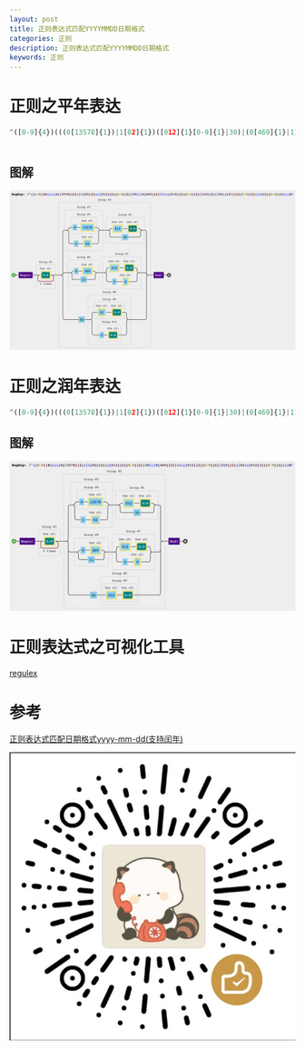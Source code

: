```yaml
---
layout: post
title: 正则表达式匹配YYYYMMDD日期格式 
categories: 正则
description: 正则表达式匹配YYYYMMDD日期格式
keywords: 正则
---
```


# 正则之平年表达

```python
^([0-9]{4})(((0[13578]{1})|1[02]{1})([012]{1}[0-9]{1}|30)|(0[469]{1}|11)([012]{1}[0-9]{1}|3[0]{1})|02(([01]{1}[0-9]{1})|(2{1}[0-8]{1})))$
            
```

## 图解

![20201112_pn_nnn.png](/images/posts/20201112_pn_nnn.png)




# 正则之润年表达

```python
^([0-9]{4})(((0[13578]{1})|1[02]{1})([012]{1}[0-9]{1}|30)|(0[469]{1}|11)([012]{1}[0-9]{1}|3[0]{1})|02(([012]{1}[0-9]{1})))$

```

## 图解

![20201112_rn_nnn.png](/images/posts/20201112_rn_nnn.png)



# 正则表达式之可视化工具

[regulex](https://jex.im/regulex)



# 参考

[正则表达式匹配日期格式yyyy-mm-dd(支持闰年)](https://blog.csdn.net/u012861467/article/details/50119205)


![cn.jepg](/images/blog/cn.png)

